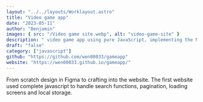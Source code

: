 ```yaml
---
layout: "../../layouts/Worklayout.astro"
title: "Video game app"
date: "2023-05-11"
author: "Benjamin"
images: { src: "/Video game site.webp", alt: "video-game-site" }
description: " video game app using pure JavaScript, implementing the MVC structure to handle data flow."
draft: "false"
category: ["javascript"]
github: "https://github.com/wen00033/gameapp"
website: "https://wen00033.github.io/gameapp/"
---
```


From scratch design in Figma to crafting into the website. The first website used complete javascript to handle search functions, pagination, loading screens and local storage.
